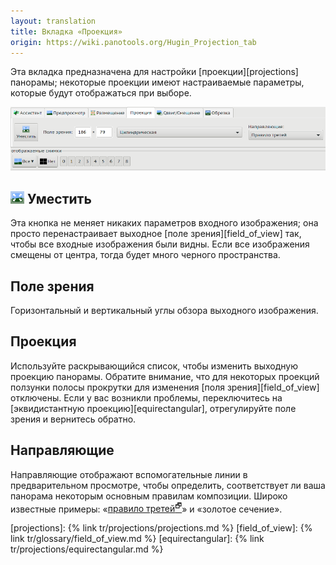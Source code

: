 ```yaml
---
layout: translation
title: Вкладка «Проекция»
origin: https://wiki.panotools.org/Hugin_Projection_tab
---
```

Эта вкладка предназначена для настройки [проекции][projections] панорамы; некоторые проекции имеют настраиваемые параметры,
которые будут отображаться при выборе.

![Вкладка «Проекция»](/tr/img/projection-tab.png)

## ![Уместить](/tr/img/fit.png) Уместить

Эта кнопка не меняет никаких параметров входного изображения; она просто перенастраивает выходное [поле зрения][field_of_view] так,
чтобы все входные изображения были видны. Если все изображения смещены от центра, тогда будет много черного пространства.

## Поле зрения

Горизонтальный и вертикальный углы обзора выходного изображения.

## Проекция

Используйте раскрывающийся список, чтобы изменить выходную проекцию панорамы. Обратите внимание, что для некоторых проекций
ползунки полосы прокрутки для изменения [поля зрения][field_of_view] отключены. Если у вас возникли проблемы, переключитесь
на [эквидистантную проекцию][equirectangular], отрегулируйте поле зрения и вернитесь обратно.

## Направляющие

Направляющие отображают вспомогательные линии в предварительном просмотре, чтобы определить, соответствует ли ваша панорама
некоторым основным правилам композиции. Широко известные примеры:
«[правило третей<sup>🗗</sup>](https://ru.wikipedia.org/wiki/%D0%9F%D1%80%D0%B0%D0%B2%D0%B8%D0%BB%D0%BE_%D1%82%D1%80%D0%B5%D1%82%D0%B5%D0%B9)»
и «золотое сечение».


[projections]: {% link tr/projections/projections.md %}
[field_of_view]: {% link tr/glossary/field_of_view.md %}
[equirectangular]: {% link tr/projections/equirectangular.md %}
